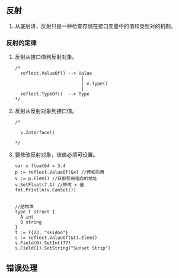 ## 反射

1. 从底层讲，反射只是一种检查存储在接口变量中的值和类型对的机制。

### 反射的定律

1. 反射从接口值到反射对象。

   ```golang
   /*
     reflect.ValueOf() --> Value
                            |
                            | v.Type()
                            |
     reflect.TypeOf()  --> Type
   */
   ```

2. 反射从反射对象到接口值。

   ```golang
   /*
   
     v.Interface()
   
   */
   ```

3. 要修改反射对象，该值必须可设置。

   ```golang
   var x float64 = 3.4
   p := reflect.ValueOf(&x) //传如引用
   v := p.Elem() //获取引用指向的地址
   v.SetFloat(7.1) //修改 x 值
   fmt.Println(v.CanSet())
   
   
   //结构体
   type T struct {
     A int
     B string
   }
   t := T{23, "skidoo"}
   s := reflect.ValueOf(&t).Elem()
   s.Field(0).SetInt(77)
   s.Field(1).SetString("Sunset Strip")
   ```

## 错误处理

